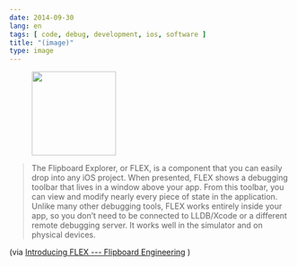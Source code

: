 ```yaml
---
date: 2014-09-30
lang: en
tags: [ code, debug, development, ios, software ]
title: "(image)"
type: image
---
```


<figure>
<a
href="https://hugo.ferreira.cc/the-flipboard-explorer-or-flex-is-a-component/attachment/71/"
rel="attachment"><img
src="https://hugo.ferreira.cc/wp-content/uploads/2014/09/tumblr_ncqideMraL1qz82meo1_400-150x150.jpg"
width="150" height="150" /></a></figure>

> The Flipboard Explorer, or FLEX, is a component that you can easily
> drop into any iOS project. When presented, FLEX shows a debugging
> toolbar that lives in a window above your app. From this toolbar, you
> can view and modify nearly every piece of state in the application.
> Unlike many other debugging tools, FLEX works entirely inside your
> app, so you donʼt need to be connected to LLDB/Xcode or a different
> remote debugging server. It works well in the simulator and on
> physical devices.

(via [Introducing FLEX --- Flipboard
Engineering](http://engineering.flipboard.com/2014/07/flex/) )

